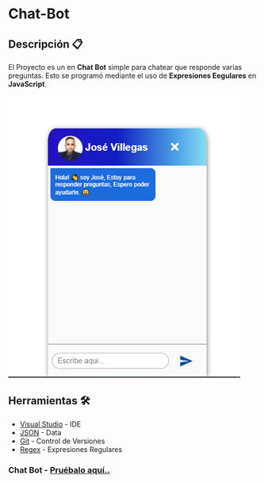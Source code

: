 # Chat-Bot

## Descripción 📋


El Proyecto es un en **Chat Bot** simple  para chatear que responde varias preguntas. Esto se programó mediante el uso de **Expresiones Eegulares** en **JavaScript**.

![](img/Capturachat.PNG)


## Herramientas 🛠️

* [Visual Studio](https://visualstudio.microsoft.com/es/) - IDE
* [JSON](https://www.ibm.com/docs/es/baw/20.x?topic=formats-javascript-object-notation-json-format) - Data
* [Git](https://git-scm.com/) - Control de Versiones
* [Regex](https://developer.mozilla.org/es/docs/Web/JavaScript/Guide/Regular_Expressions) - Expresiones Regulares

### Chat Bot - [Pruébalo aquí..](https://chatbotjose.netlify.app/)
